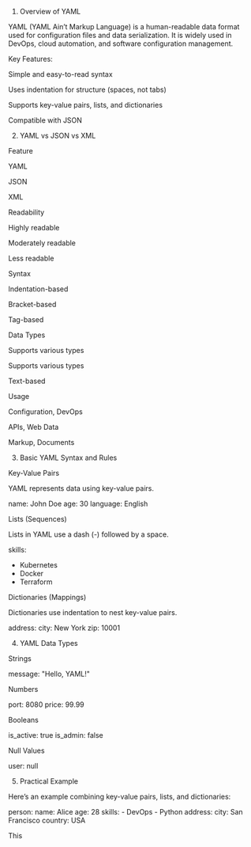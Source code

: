 1. Overview of YAML

YAML (YAML Ain’t Markup Language) is a human-readable data format used for configuration files and data serialization. It is widely used in DevOps, cloud automation, and software configuration management.

Key Features:

Simple and easy-to-read syntax

Uses indentation for structure (spaces, not tabs)

Supports key-value pairs, lists, and dictionaries

Compatible with JSON

2. YAML vs JSON vs XML

Feature

YAML

JSON

XML

Readability

Highly readable

Moderately readable

Less readable

Syntax

Indentation-based

Bracket-based

Tag-based

Data Types

Supports various types

Supports various types

Text-based

Usage

Configuration, DevOps

APIs, Web Data

Markup, Documents

3. Basic YAML Syntax and Rules

Key-Value Pairs

YAML represents data using key-value pairs.

name: John Doe
age: 30
language: English

Lists (Sequences)

Lists in YAML use a dash (-) followed by a space.

skills:
  - Kubernetes
  - Docker
  - Terraform

Dictionaries (Mappings)

Dictionaries use indentation to nest key-value pairs.

address:
  city: New York
  zip: 10001

4. YAML Data Types

Strings

message: "Hello, YAML!"

Numbers

port: 8080
price: 99.99

Booleans

is_active: true
is_admin: false

Null Values

user: null

5. Practical Example

Here’s an example combining key-value pairs, lists, and dictionaries:

person:
  name: Alice
  age: 28
  skills:
    - DevOps
    - Python
  address:
    city: San Francisco
    country: USA

This
